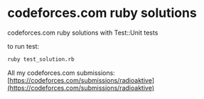 # codeforces.com ruby solutions

codeforces.com ruby solutions with Test::Unit tests

to run test:

```bash
ruby test_solution.rb
```

All my codeforces.com submissions: [https://codeforces.com/submissions/radioaktive](https://codeforces.com/submissions/radioaktive)
